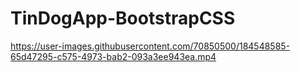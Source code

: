 # TinDogApp-BootstrapCSS



https://user-images.githubusercontent.com/70850500/184548585-65d47295-c575-4973-bab2-093a3ee943ea.mp4

